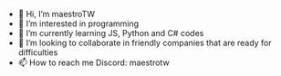 - 👋 Hi, I’m maestroTW
- 👀 I’m interested in programming
- 🌱 I’m currently learning JS, Python and C# codes
- 💞️ I’m looking to collaborate in friendly companies that are ready for difficulties
- 📫 How to reach me Discord: maestrotw

<!---
maestroTW/maestroTW is a ✨ special ✨ repository because its `README.md` (this file) appears on your GitHub profile.
You can click the Preview link to take a look at your changes.
--->
